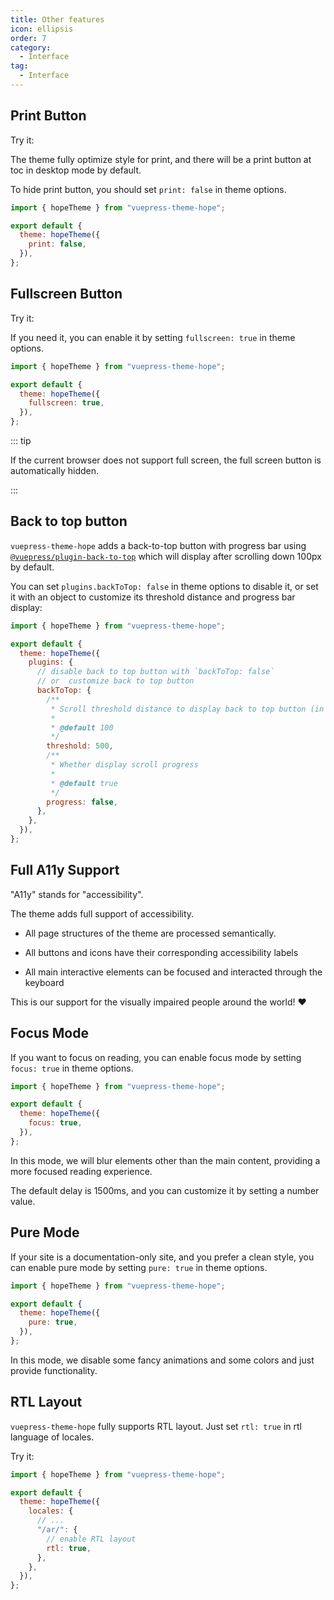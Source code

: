 ```yaml
---
title: Other features
icon: ellipsis
order: 7
category:
  - Interface
tag:
  - Interface
---
```


## Print Button

Try it: <PrintButton />

The theme fully optimize style for print, and there will be a print button at toc in desktop mode by default.

To hide print button, you should set `print: false` in theme options.

```js {5} title=".vuepress/config.js"
import { hopeTheme } from "vuepress-theme-hope";

export default {
  theme: hopeTheme({
    print: false,
  }),
};
```

## Fullscreen Button

Try it:

<ToggleFullScreenButton />

If you need it, you can enable it by setting `fullscreen: true` in theme options.

```js {5} title=".vuepress/config.js"
import { hopeTheme } from "vuepress-theme-hope";

export default {
  theme: hopeTheme({
    fullscreen: true,
  }),
};
```

::: tip

If the current browser does not support full screen, the full screen button is automatically hidden.

:::

## Back to top button

`vuepress-theme-hope` adds a back-to-top button with progress bar using [`@vuepress/plugin-back-to-top`][back-to-top] which will display after scrolling down 100px by default.

You can set `plugins.backToTop: false` in theme options to disable it, or set it with an object to customize its threshold distance and progress bar display:

```js {8,13-26} title=".vuepress/config.js"
import { hopeTheme } from "vuepress-theme-hope";

export default {
  theme: hopeTheme({
    plugins: {
      // disable back to top button with `backToTop: false`
      // or  customize back to top button
      backToTop: {
        /**
         * Scroll threshold distance to display back to top button (in pixels)
         *
         * @default 100
         */
        threshold: 500,
        /**
         * Whether display scroll progress
         *
         * @default true
         */
        progress: false,
      },
    },
  }),
};
```

## Full A11y Support

"A11y" stands for "accessibility".

The theme adds full support of accessibility.

- All page structures of the theme are processed semantically.

- All buttons and icons have their corresponding accessibility labels

- All main interactive elements can be focused and interacted through the keyboard

This is our support for the visually impaired people around the world! :heart:

## Focus Mode

If you want to focus on reading, you can enable focus mode by setting `focus: true` in theme options.

```js {5} title=".vuepress/config.js"
import { hopeTheme } from "vuepress-theme-hope";

export default {
  theme: hopeTheme({
    focus: true,
  }),
};
```

In this mode, we will blur elements other than the main content, providing a more focused reading experience.

The default delay is 1500ms, and you can customize it by setting a number value.

## Pure Mode

If your site is a documentation-only site, and you prefer a clean style, you can enable pure mode by setting `pure: true` in theme options.

```js {5} title=".vuepress/config.js"
import { hopeTheme } from "vuepress-theme-hope";

export default {
  theme: hopeTheme({
    pure: true,
  }),
};
```

In this mode, we disable some fancy animations and some colors and just provide functionality.

## RTL Layout

`vuepress-theme-hope` fully supports RTL layout. Just set `rtl: true` in rtl language of locales.

Try it: <ToggleRTLButton />

```js {9} title=".vuepress/config.js"
import { hopeTheme } from "vuepress-theme-hope";

export default {
  theme: hopeTheme({
    locales: {
      // ...
      "/ar/": {
        // enable RTL layout
        rtl: true,
      },
    },
  }),
};
```

<script setup lang="ts">
import ToggleFullScreenButton from "@theme-hope/modules/outlook/components/ToggleFullScreenButton";
import PrintButton from "@theme-hope/modules/info/components/PrintButton";
import ToggleRTLButton from "@ToggleRTLButton";
</script>

[back-to-top]: https://ecosystem.vuejs.press/plugins/features/back-to-top.html
